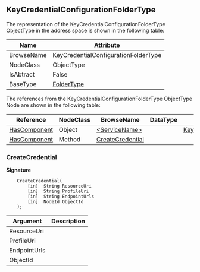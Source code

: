 <!-- objecttype -->
## KeyCredentialConfigurationFolderType

The representation of the KeyCredentialConfigurationFolderType ObjectType in the address space is shown in the following table:  

|Name|Attribute|
|---|---|
|BrowseName|KeyCredentialConfigurationFolderType|
|NodeClass|ObjectType|
|IsAbtract|False|
|BaseType|[FolderType](../../../Part5/ObjectTypes/FolderType/readme.md)|

The references from the KeyCredentialConfigurationFolderType ObjectType Node are shown in the following table:  

|Reference|NodeClass|BrowseName|DataType|TypeDefinition|ModellingRule|
|---|---|---|---|---|---|
|[HasComponent](../../../Part3/ReferenceTypes/HasComponent/readme.md)|Object|[&lt;ServiceName&gt;](#&lt;ServiceName&gt;)||[KeyCredentialConfigurationType](../../Part12/ObjectTypes/KeyCredentialConfigurationType/readme.md)|[OptionalPlaceholder](../../Objects/OptionalPlaceholder/readme.md)|
|[HasComponent](../../../Part3/ReferenceTypes/HasComponent/readme.md)|Method|[CreateCredential](#CreateCredential)|||[Optional](../../Objects/Optional/readme.md)|

### <a name="CreateCredential"></a>CreateCredential

**Signature**
```
    CreateCredential(
        [in]  String ResourceUri
        [in]  String ProfileUri
        [in]  String EndpointUrls
        [in]  NodeId ObjectId
    );
```

|Argument|Description|
|---|---|
|ResourceUri||
|ProfileUri||
|EndpointUrls||
|ObjectId||


